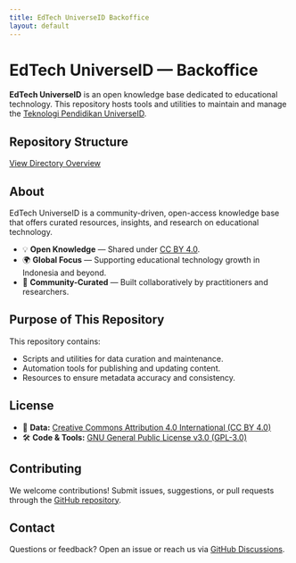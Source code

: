 ```yaml
---
title: EdTech UniverseID Backoffice
layout: default
---
```


# EdTech UniverseID — Backoffice

**EdTech UniverseID** is an open knowledge base dedicated to educational technology.
This repository hosts tools and utilities to maintain and manage the [Teknologi Pendidikan UniverseID](https://teknologipendidikan.id).

## Repository Structure

[View Directory Overview](./DIRECTORY.md)


## About

EdTech UniverseID is a community-driven, open-access knowledge base that offers curated resources, insights, and research on educational technology.

- 💡 **Open Knowledge** — Shared under [CC BY 4.0](https://creativecommons.org/licenses/by/4.0/).
- 🌍 **Global Focus** — Supporting educational technology growth in Indonesia and beyond.
- 🤝 **Community-Curated** — Built collaboratively by practitioners and researchers.


## Purpose of This Repository

This repository contains:

- Scripts and utilities for data curation and maintenance.
- Automation tools for publishing and updating content.
- Resources to ensure metadata accuracy and consistency.


## License

- 📄 **Data:** [Creative Commons Attribution 4.0 International (CC BY 4.0)](https://creativecommons.org/licenses/by/4.0/)
- 🛠 **Code & Tools:** [GNU General Public License v3.0 (GPL-3.0)](LICENSE)



## Contributing

We welcome contributions!
Submit issues, suggestions, or pull requests through the [GitHub repository](https://github.com/).


## Contact

Questions or feedback? Open an issue or reach us via [GitHub Discussions](https://github.com/).



